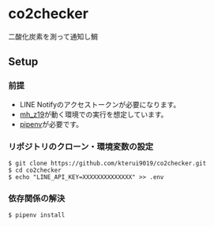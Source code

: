 # co2checker
二酸化炭素を測って通知し鯛

## Setup
### 前提
- LINE Notifyのアクセストークンが必要になります。
- [mh_z19](https://pypi.org/project/mh-z19/)が動く環境での実行を想定しています。
- [pipenv](https://github.com/pypa/pipenv)が必要です。

### リポジトリのクローン・環境変数の設定
```
$ git clone https://github.com/kterui9019/co2checker.git
$ cd co2checker
$ echo "LINE_API_KEY=XXXXXXXXXXXXXX" >> .env
```

### 依存関係の解決
```
$ pipenv install
```
